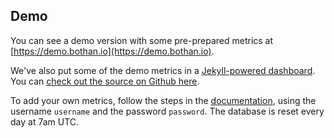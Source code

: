 ## Demo

You can see a demo version with some pre-prepared metrics at [https://demo.bothan.io](https://demo.bothan.io).

We've also put some of the demo metrics in a [Jekyll-powered dashboard](http://dashboards.bothan.io/). You can [check out the source on Github here](https://github.com/theodi/bothan-dashboards).

To add your own metrics, follow the steps in the [documentation](#documentation), using the username `username` and the password `password`. The database is reset every day at 7am UTC.
